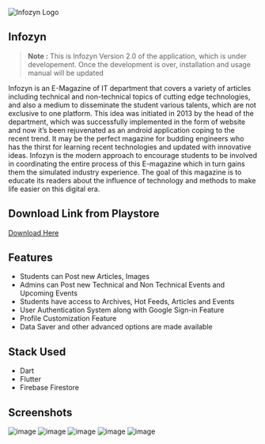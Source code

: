 ![Infozyn Logo](https://user-images.githubusercontent.com/78255808/230690520-5f309dd4-24b1-4385-a1f3-436485603586.png)

## Infozyn
> **Note :** This is Infozyn Version 2.0 of the application, which is under developement. Once the development is over, installation and usage manual will be updated
>
Infozyn is an E-Magazine of IT department that covers a variety of articles including technical and non-technical topics of cutting edge technologies, and also a medium to disseminate the student various talents, which are not exclusive to one platform. This idea was initiated in 2013 by the head of the department, which was successfully implemented in the form of website and now it’s been rejuvenated as an android application coping to the recent trend. It may be the perfect magazine for budding engineers who has the thirst for learning recent technologies and updated with innovative ideas. Infozyn is the modern approach to encourage students to be involved in coordinating the entire process of this E-magazine which in turn gains them the simulated industry experience. The goal of this magazine is to educate its readers about the influence of technology and methods to make life easier on this digital era.

## Download Link from Playstore
[Download Here](https://play.google.com/store/apps/details?id=com.sonatech.infozyn)

## Features
* Students can Post new Articles, Images
* Admins can Post new Technical and Non Technical Events and Upcoming Events
* Students have access to Archives, Hot Feeds, Articles and Events
* User Authentication System along with Google Sign-in Feature
* Profile Customization Feature
* Data Saver and other advanced options are made available

## Stack Used
* Dart
* Flutter
* Firebase Firestore

## Screenshots
![image](https://user-images.githubusercontent.com/78255808/230690605-5a8af5cf-febb-41b9-b48c-1087a5643049.png)
![image](https://user-images.githubusercontent.com/78255808/230690610-5988b61c-644f-49d0-bbdf-6428d3be6a3c.png)
![image](https://user-images.githubusercontent.com/78255808/230690611-ebb88727-a9a2-4368-91fd-d95c4f1880ad.png)
![image](https://user-images.githubusercontent.com/78255808/230690619-8ccf1597-62ae-4f0b-9b01-23bcec9b0549.png)
![image](https://user-images.githubusercontent.com/78255808/230690621-8096f560-1874-4fb0-a992-5abe8e3a1c2f.png)
